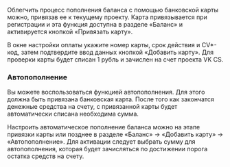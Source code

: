 Облегчить процесс пополнения баланса с помощью банковской карты можно, привязав ее к текущему проекту. Карта привязывается при регистрации и эта функция доступна в разделе «Баланс» и активируется кнопкой «Привязать карту».

В окне настройки оплаты укажите номер карты, срок действия и CV\*-код, затем подтвердите ввод данных кнопкой «Добавить карту». Для проверки карты будет списан 1 рубль и зачислен на счет проекта VK CS.

### Автопополнение

Вы можете воспользоваться функцией автопополнения. Для этого должна быть привязана банковская карта.
После того как закончатся денежные средства на счету, с привязанной карты будет автоматически списана необходима сумма.

Настроить автоматическое пополнение баланса можно на этапе привязки карты или позднее в разделе «Баланс» → «Добавить карту» → «Автопополнение». Для активации следует выбрать сумму для автопополнения, которая будет зачисляться по достижении порога остатка средств на счету.

